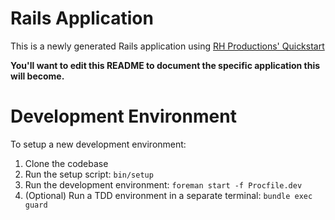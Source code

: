 # Rails Application

This is a newly generated Rails application using
[RH Productions' Quickstart](https://github.com/ryan-hunter-pc/quickstart)

**You'll want to edit this README to document the specific application this will become.**

# Development Environment

To setup a new development environment:

1. Clone the codebase
2. Run the setup script: `bin/setup`
3. Run the development environment: `foreman start -f Procfile.dev`
3. (Optional) Run a TDD environment in a separate terminal: `bundle exec guard`

